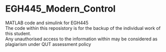 # EGH445_Modern_Control
MATLAB code and simulink for EGH445  
The code within this reposistory is for the backup of the individual work of this student.  
Any unauthorised access to the information within may be considered as plagiarism under QUT assessment policy
